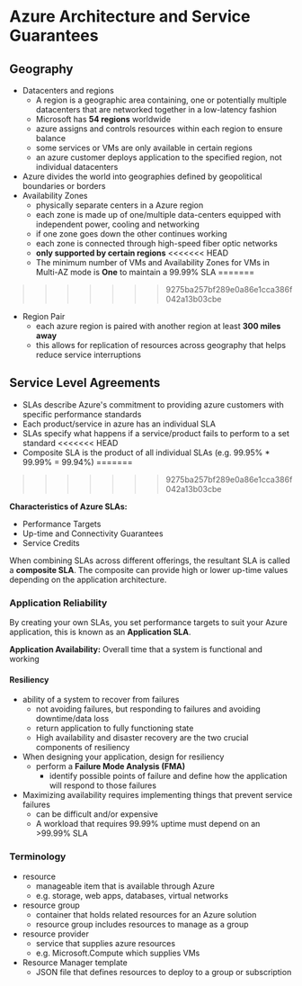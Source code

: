 # Azure Architecture and Service Guarantees
## Geography
- Datacenters and regions
	- A region is a geographic area containing, one or potentially multiple datacenters that are networked together in a low-latency fashion
	- Microsoft has **54 regions** worldwide
	- azure assigns and controls resources within each region to ensure balance
	- some services or VMs are only available in certain regions
	- an azure customer deploys application to the specified region, not individual datacenters
- Azure divides the world into geographies defined by geopolitical boundaries or borders
- Availability Zones
	- physically separate centers in a Azure region
	- each zone is made up of one/multiple data-centers equipped with independent power, cooling and networking
	- if one zone goes down the other continues working
	- each zone is connected through high-speed fiber optic networks
	- **only supported by certain regions**
<<<<<<< HEAD
	- The minimum number of VMs and Availability Zones for VMs in Multi-AZ mode is **One** to maintain a 99.99% SLA
=======
>>>>>>> 9275ba257bf289e0a86e1cca386f042a13b03cbe
- Region Pair
	- each azure region is paired with another region at least **300 miles away**
	- this allows for replication of resources across geography that helps reduce service interruptions

## Service Level Agreements
- SLAs describe Azure's commitment to providing azure customers with specific performance standards
- Each product/service in azure has an individual SLA
- SLAs specify what happens if a service/product fails to perform to a set standard
<<<<<<< HEAD
- Composite SLA is the product of all individual SLAs (e.g. 99.95% \* 99.99% = 99.94%)
=======
>>>>>>> 9275ba257bf289e0a86e1cca386f042a13b03cbe

**Characteristics of Azure SLAs:**
- Performance Targets
- Up-time and Connectivity Guarantees
- Service Credits

When combining SLAs across different offerings, the resultant SLA is called a **composite SLA**. The composite can provide high or lower up-time values depending on the application architecture.

### Application Reliability
By creating your own SLAs, you set performance targets to suit your Azure application, this is known as an **Application SLA**.

**Application Availability:** Overall time that a system is functional and working

#### Resiliency
- ability of a system to recover from failures
	- not avoiding failures, but responding to failures and avoiding downtime/data loss
	- return application to fully functioning state
	- High availability and disaster recovery are the two crucial components of resiliency
- When designing your application, design for resiliency
	- perform a **Failure Mode Analysis (FMA)**
		- identify possible points of failure and define how the application will respond to those failures
- Maximizing availability requires implementing things that prevent service failures
	- can be difficult and/or expensive
	- A workload that requires 99.99% uptime must depend on an >99.99% SLA


### Terminology
- resource
	- manageable item that is available through Azure
	- e.g. storage, web apps, databases, virtual networks
- resource group
	- container that holds related resources for an Azure solution
	- resource group includes resources to manage as a group
- resource provider
	- service that supplies azure resources
	- e.g. Microsoft.Compute which supplies VMs
- Resource Manager template
	- JSON file that defines resources to deploy to a group or subscription